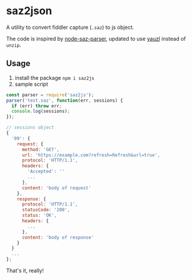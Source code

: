 # saz2json

A utility to convert fiddler capture (`.saz`) to js object.

The code is inspired by [node-saz-parser](https://github.com/ludoviclefevre/node-saz-parser), updated to use [yauzl](https://github.com/thejoshwolfe/yauzl) instead of `unzip`.

## Usage

1. install the package `npm i saz2js`
2. sample script

```javascript
const parser = require('saz2js');
parser('test.saz', function(err, sessions) {
  if (err) throw err;
  console.log(sessions);
});

// sessions object
{
  '09': {
    request: {
      method: 'GET',
      url: 'https://example.com?refresh=Refresh&url=true',
      protocol: 'HTTP/1.1',
      headers: {
        'Accepted': ''
        ...
      },
      content: 'body of request'
    },
    response: {
      protocol: 'HTTP/1.1',
      statusCode: '200',
      status: 'OK',
      headers: {
        ...
      },
      content: 'body of response'
    }
  }
  ...
};

```

That's it, really!
